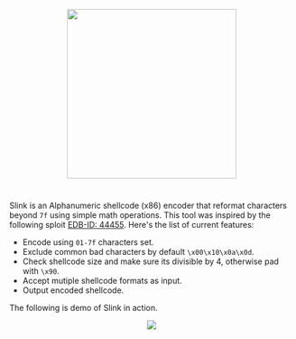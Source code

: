 <p align="center">
  <img  highet=200 width=300 src="https://github.com/ihack4falafel/Slink/blob/master/_Logo_.png">
</p>

# 
Slink is an Alphanumeric shellcode (x86) encoder that reformat characters beyond `7f` using simple math operations. This tool was inspired by the following sploit [EDB-ID: 44455](https://exploit-db.com/exploits/44455/). Here's the list of current features:

- Encode using `01-7f` characters set.
- Exclude common bad characters by default `\x00\x10\x0a\x0d`.
- Check shellcode size and make sure its divisible by 4, otherwise pad with `\x90`.
- Accept mutiple shellcode formats as input.
- Output encoded shellcode.

The following is demo of Slink in action.

<p align="center">
  <img  src="https://github.com/ihack4falafel/Slink/blob/master/Demo.gif">
</p>
